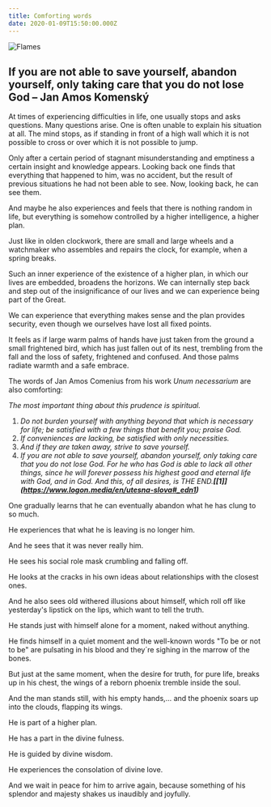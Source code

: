 ```yaml
---
title: Comforting words
date: 2020-01-09T15:50:00.000Z
---
```

![Flames](/img/daniele-levis-pelusi-endi1tkm1qq-unsplash2.jpg "Flames")

## If you are not able to save yourself, abandon yourself, only taking care that you do not lose God – Jan Amos Komenský

At times of experiencing difficulties in life, one usually stops and asks questions. Many questions arise. One is often unable to explain his situation at all. The mind stops, as if standing in front of a high wall which it is not possible to cross or over which it is not possible to jump.

Only after a certain period of stagnant misunderstanding and emptiness a certain insight and knowledge appears. Looking back one finds that everything that happened to him, was no accident, but the result of previous situations he had not been able to see. Now, looking back, he can see them.

And maybe he also experiences and feels that there is nothing random in life, but everything is somehow controlled by a higher intelligence, a higher plan.

Just like in olden clockwork, there are small and large wheels and a watchmaker who assembles and repairs the clock, for example, when a spring breaks.

Such an inner experience of the existence of a higher plan, in which our lives are embedded, broadens the horizons. We can internally step back and step out of the insignificance of our lives and we can experience being part of the Great.

We can experience that everything makes sense and the plan provides security, even though we ourselves have lost all fixed points.

It feels as if large warm palms of hands have just taken from the ground a small frightened bird, which has just fallen out of its nest, trembling from the fall and the loss of safety, frightened and confused. And those palms radiate warmth and a safe embrace.

The words of Jan Amos Comenius from his work *Unum necessarium* are also comforting:

*The most important thing about this prudence is spiritual.*

1. *Do not burden yourself with anything beyond that which is necessary for life; be satisfied with a few things that benefit you; praise God.*
2. *If conveniences are lacking, be satisfied with only necessities.*
3. *And if they are taken away, strive to save yourself.*
4. *If you are not able to save yourself, abandon yourself, only taking care that you do not lose God. For he who has God is able to lack all other things, since he will forever possess his highest good and eternal life with God, and in God. And this, of all desires, is THE END.**[\[1]](https://www.logon.media/en/utesna-slova#_edn1)***

One gradually learns that he can eventually abandon what he has clung to so much.

He experiences that what he is leaving is no longer him.

And he sees that it was never really him.

He sees his social role mask crumbling and falling off.

He looks at the cracks in his own ideas about relationships with the closest ones.

And he also sees old withered illusions about himself, which roll off like yesterday's lipstick on the lips, which want to tell the truth.

He stands just with himself alone for a moment, naked without anything.

He finds himself in a quiet moment and the well-known words "To be or not to be" are pulsating in his blood and they´re sighing in the marrow of the bones.

But just at the same moment, when the desire for truth, for pure life, breaks up in his chest, the wings of a reborn phoenix tremble inside the soul.

And the man stands still, with his empty hands,… and the phoenix soars up into the clouds, flapping its wings.

He is part of a higher plan.

He has a part in the divine fulness.

He is guided by divine wisdom.

He experiences the consolation of divine love.

And we wait in peace for him to arrive again, because something of his splendor and majesty shakes us inaudibly and joyfully.